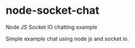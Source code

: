 # node-socket-chat
Node JS Socket IO chatting example

Simple example chat using node js and socket io.
